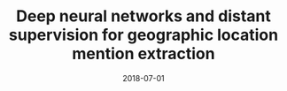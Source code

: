 ---
title: "Deep neural networks and distant supervision for geographic location mention extraction"
collection: publications
permalink: /publication/2018-Deep-neural-networks-and-distant-supervision-for-geographic-location-mention-extraction
date: 2018-07-01
venue: 'Bioinformatics'
---